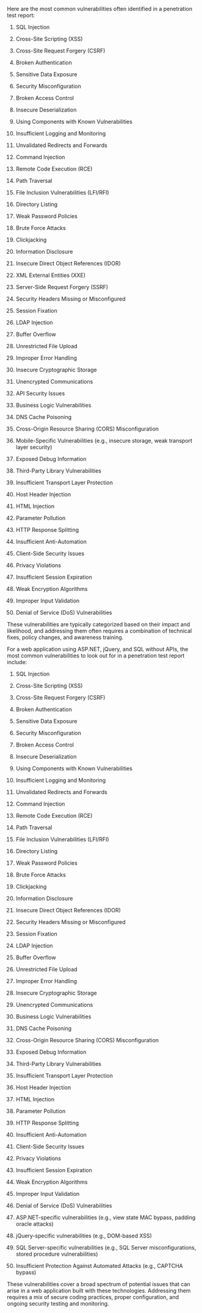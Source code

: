 

Here are the most common vulnerabilities often identified in a penetration test report:

1. SQL Injection


2. Cross-Site Scripting (XSS)


3. Cross-Site Request Forgery (CSRF)


4. Broken Authentication


5. Sensitive Data Exposure


6. Security Misconfiguration


7. Broken Access Control


8. Insecure Deserialization


9. Using Components with Known Vulnerabilities


10. Insufficient Logging and Monitoring


11. Unvalidated Redirects and Forwards


12. Command Injection


13. Remote Code Execution (RCE)


14. Path Traversal


15. File Inclusion Vulnerabilities (LFI/RFI)


16. Directory Listing


17. Weak Password Policies


18. Brute Force Attacks


19. Clickjacking


20. Information Disclosure


21. Insecure Direct Object References (IDOR)


22. XML External Entities (XXE)


23. Server-Side Request Forgery (SSRF)


24. Security Headers Missing or Misconfigured


25. Session Fixation


26. LDAP Injection


27. Buffer Overflow


28. Unrestricted File Upload


29. Improper Error Handling


30. Insecure Cryptographic Storage


31. Unencrypted Communications


32. API Security Issues


33. Business Logic Vulnerabilities


34. DNS Cache Poisoning


35. Cross-Origin Resource Sharing (CORS) Misconfiguration


36. Mobile-Specific Vulnerabilities (e.g., insecure storage, weak transport layer security)


37. Exposed Debug Information


38. Third-Party Library Vulnerabilities


39. Insufficient Transport Layer Protection


40. Host Header Injection


41. HTML Injection


42. Parameter Pollution


43. HTTP Response Splitting


44. Insufficient Anti-Automation


45. Client-Side Security Issues


46. Privacy Violations


47. Insufficient Session Expiration


48. Weak Encryption Algorithms


49. Improper Input Validation


50. Denial of Service (DoS) Vulnerabilities



These vulnerabilities are typically categorized based on their impact and likelihood, and addressing them often requires a combination of technical fixes, policy changes, and awareness training.





For a web application using ASP.NET, jQuery, and SQL without APIs, the most common vulnerabilities to look out for in a penetration test report include:

1. SQL Injection


2. Cross-Site Scripting (XSS)


3. Cross-Site Request Forgery (CSRF)


4. Broken Authentication


5. Sensitive Data Exposure


6. Security Misconfiguration


7. Broken Access Control


8. Insecure Deserialization


9. Using Components with Known Vulnerabilities


10. Insufficient Logging and Monitoring


11. Unvalidated Redirects and Forwards


12. Command Injection


13. Remote Code Execution (RCE)


14. Path Traversal


15. File Inclusion Vulnerabilities (LFI/RFI)


16. Directory Listing


17. Weak Password Policies


18. Brute Force Attacks


19. Clickjacking


20. Information Disclosure


21. Insecure Direct Object References (IDOR)


22. Security Headers Missing or Misconfigured


23. Session Fixation


24. LDAP Injection


25. Buffer Overflow


26. Unrestricted File Upload


27. Improper Error Handling


28. Insecure Cryptographic Storage


29. Unencrypted Communications


30. Business Logic Vulnerabilities


31. DNS Cache Poisoning


32. Cross-Origin Resource Sharing (CORS) Misconfiguration


33. Exposed Debug Information


34. Third-Party Library Vulnerabilities


35. Insufficient Transport Layer Protection


36. Host Header Injection


37. HTML Injection


38. Parameter Pollution


39. HTTP Response Splitting


40. Insufficient Anti-Automation


41. Client-Side Security Issues


42. Privacy Violations


43. Insufficient Session Expiration


44. Weak Encryption Algorithms


45. Improper Input Validation


46. Denial of Service (DoS) Vulnerabilities


47. ASP.NET-specific vulnerabilities (e.g., view state MAC bypass, padding oracle attacks)


48. jQuery-specific vulnerabilities (e.g., DOM-based XSS)


49. SQL Server-specific vulnerabilities (e.g., SQL Server misconfigurations, stored procedure vulnerabilities)


50. Insufficient Protection Against Automated Attacks (e.g., CAPTCHA bypass)



These vulnerabilities cover a broad spectrum of potential issues that can arise in a web application built with these technologies. Addressing them requires a mix of secure coding practices, proper configuration, and ongoing security testing and monitoring.

